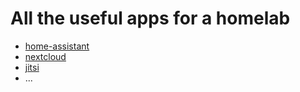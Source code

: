 # All the useful apps for a homelab

- [home-assistant](https://www.home-assistant.io/)
- [nextcloud](https://nextcloud.com/)
- [jitsi](https://jitsi.org/)
- ...